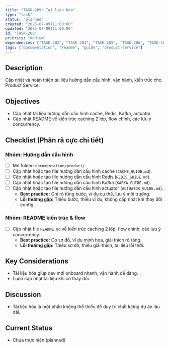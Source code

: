 ```yaml
---
title: "TASK-209: Tai lieu hoa"
type: "task"
status: "planned"
created: "2025-07-09T11:00:00"
updated: "2025-07-09T11:00:00"
id: "TASK-209"
priority: "medium"
dependencies: ["TASK-202", "TASK-204", "TASK-205", "TASK-206", "TASK-208"]
tags: ["documentation", "readme", "guide", "product-service"]
---
```


## Description
Cập nhật và hoàn thiện tài liệu hướng dẫn cấu hình, vận hành, kiến trúc cho Product Service.

## Objectives
- Cập nhật tài liệu hướng dẫn cấu hình cache, Redis, Kafka, actuator.
- Cập nhật README về kiến trúc caching 2 lớp, flow chính, các lưu ý concurrency.

## Checklist (Phân rã cực chi tiết)

### Nhóm: Hướng dẫn cấu hình
- [ ] Mở folder: `documentation/product/`
- [ ] Cập nhật hoặc tạo file hướng dẫn cấu hình cache (`CACHE_GUIDE.md`).
- [ ] Cập nhật hoặc tạo file hướng dẫn cấu hình Redis (`REDIS_GUIDE.md`).
- [ ] Cập nhật hoặc tạo file hướng dẫn cấu hình Kafka (`KAFKA_GUIDE.md`).
- [ ] Cập nhật hoặc tạo file hướng dẫn cấu hình actuator (`ACTUATOR_GUIDE.md`).
    - **Best practice:** Ghi rõ từng bước, ví dụ cụ thể, lưu ý môi trường.
    - **Lỗi thường gặp:** Thiếu bước, thiếu ví dụ, không cập nhật khi thay đổi config.

### Nhóm: README kiến trúc & flow
- [ ] Cập nhật file `README.md` về kiến trúc caching 2 lớp, flow chính, các lưu ý concurrency.
    - **Best practice:** Có sơ đồ, ví dụ minh họa, giải thích rõ ràng.
    - **Lỗi thường gặp:** Thiếu sơ đồ, thiếu giải thích, tài liệu lỗi thời.

## Key Considerations
- Tài liệu hóa giúp dev mới onboard nhanh, vận hành dễ dàng.
- Luôn cập nhật tài liệu khi có thay đổi.

## Discussion
- Tài liệu hóa là một phần không thể thiếu để duy trì chất lượng dự án lâu dài.

## Current Status
- Chưa thực hiện (planned) 